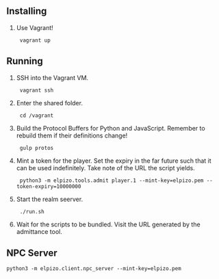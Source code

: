 ## Installing

1. Use Vagrant!

        vagrant up

## Running

1. SSH into the Vagrant VM.

        vagrant ssh

2. Enter the shared folder.

        cd /vagrant

3. Build the Protocol Buffers for Python and JavaScript. Remember to rebuild
   them if their definitions change!

        gulp protos

4. Mint a token for the player. Set the expiry in the far future such that it
   can be used indefinitely. Take note of the URL the script yields.

        python3 -m elpizo.tools.admit player.1 --mint-key=elpizo.pem --token-expiry=10000000

5. Start the realm seerver.

        ./run.sh

6. Wait for the scripts to be bundled. Visit the URL generated by the admittance
   tool.

## NPC Server

    python3 -m elpizo.client.npc_server --mint-key=elpizo.pem
